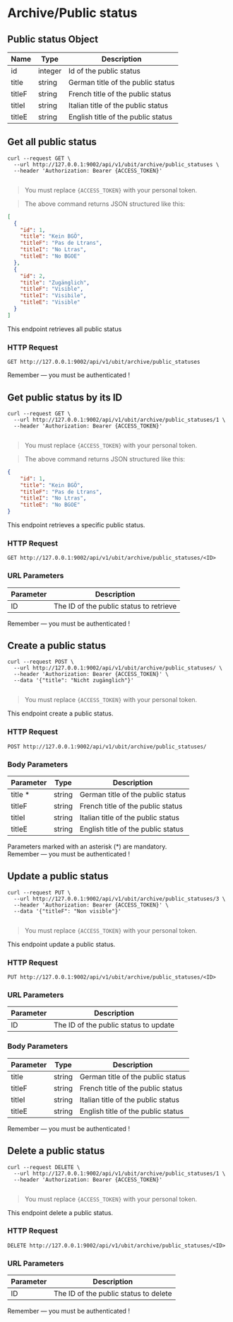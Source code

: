 # Archive/Public status
## Public status Object
Name | Type | Description
--------- | ----------- | -----------
id | integer | Id of the public status
title | string | German title of the public status
titleF | string | French title of the public status
titleI | string | Italian title of the public status
titleE | string | English title of the public status

## Get all public status
```shell
curl --request GET \
  --url http://127.0.0.1:9002/api/v1/ubit/archive/public_statuses \
  --header 'Authorization: Bearer {ACCESS_TOKEN}'
```

```javascript
```

>You must replace `{ACCESS_TOKEN}` with your personal token.

>The above command returns JSON structured like this:

```json
[
  {
    "id": 1,
    "title": "Kein BGÖ",
    "titleF": "Pas de Ltrans",
    "titleI": "No Ltras",
    "titleE": "No BGOE"
  },
  {
    "id": 2,
    "title": "Zugänglich",
    "titleF": "Visible",
    "titleI": "Visibile",
    "titleE": "Visible"
  }
]
```

This endpoint retrieves all public status

### HTTP Request

`GET http://127.0.0.1:9002/api/v1/ubit/archive/public_statuses`

<aside class="success">
Remember — you must be authenticated !
</aside>

## Get public status by its ID

```shell
curl --request GET \
  --url http://127.0.0.1:9002/api/v1/ubit/archive/public_statuses/1 \
  --header 'Authorization: Bearer {ACCESS_TOKEN}'
```

```javascript
```

>You must replace `{ACCESS_TOKEN}` with your personal token.

> The above command returns JSON structured like this:

```json
{
    "id": 1,
    "title": "Kein BGÖ",
    "titleF": "Pas de Ltrans",
    "titleI": "No Ltras",
    "titleE": "No BGOE"
}
```

This endpoint retrieves a specific public status.

### HTTP Request
`GET http://127.0.0.1:9002/api/v1/ubit/archive/public_statuses/<ID>`

### URL Parameters
Parameter | Description
--------- | -----------
ID | The ID of the public status to retrieve

<aside class="success">
Remember — you must be authenticated !
</aside>

## Create a public status
```shell
curl --request POST \
  --url http://127.0.0.1:9002/api/v1/ubit/archive/public_statuses/ \
  --header 'Authorization: Bearer {ACCESS_TOKEN}' \
  --data '{"title": "Nicht zugänglich"}'
```

```javascript
```

>You must replace `{ACCESS_TOKEN}` with your personal token.

This endpoint create a public status.

### HTTP Request
`POST http://127.0.0.1:9002/api/v1/ubit/archive/public_statuses/`

### Body Parameters
Parameter | Type | Description
--------- | ----------- | -----------
title * | string | German title of the public status
titleF | string | French title of the public status
titleI | string | Italian title of the public status
titleE | string | English title of the public status

<aside class="notice">
Parameters marked with an asterisk (*) are mandatory.
</aside>

<aside class="success">
Remember — you must be authenticated !
</aside>

## Update a public status
```shell
curl --request PUT \
  --url http://127.0.0.1:9002/api/v1/ubit/archive/public_statuses/3 \
  --header 'Authorization: Bearer {ACCESS_TOKEN}' \
  --data '{"titleF": "Non visible"}'
```

```javascript
```

>You must replace `{ACCESS_TOKEN}` with your personal token.

This endpoint update a public status.

### HTTP Request
`PUT http://127.0.0.1:9002/api/v1/ubit/archive/public_statuses/<ID>`

### URL Parameters
Parameter | Description
--------- | -----------
ID | The ID of the public status to update

### Body Parameters
Parameter | Type | Description
--------- | ----------- | -----------
title | string | German title of the public status
titleF | string | French title of the public status
titleI | string | Italian title of the public status
titleE | string | English title of the public status

<aside class="success">
Remember — you must be authenticated !
</aside>

## Delete a public status
```shell
curl --request DELETE \
  --url http://127.0.0.1:9002/api/v1/ubit/archive/public_statuses/1 \
  --header 'Authorization: Bearer {ACCESS_TOKEN}'
```

```javascript
```
>You must replace `{ACCESS_TOKEN}` with your personal token.

This endpoint delete a public status.

### HTTP Request
`DELETE http://127.0.0.1:9002/api/v1/ubit/archive/public_statuses/<ID>`

### URL Parameters
Parameter | Description
--------- | -----------
ID | The ID of the public status to delete

<aside class="success">
Remember — you must be authenticated !
</aside>

